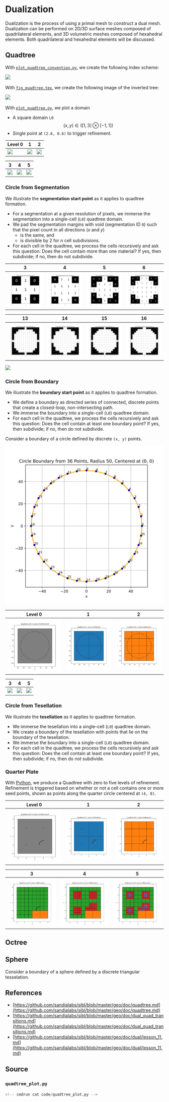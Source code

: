 # Dualization

Dualization is the process of using a primal mesh to construct a dual mesh.
Dualization can be performed on 2D/3D surface meshes composed of quadrilateral
elements, and 3D volumetric meshes composed of hexahedral elements.
Both quadrilateral and hexahedral elements will be discussed.

## Quadtree

With [`plot_quadtree_convention.py`](https://github.com/sandialabs/sibl/blob/master/geo/doc/plot_quadtree_convention.py), we create the following index scheme:

![](mwe/plot_quadtree_convention.png)

With [`fig_quadtree.tex`](https://github.com/sandialabs/sibl/blob/master/geo/doc/fig_quadtree.tex), we create the following image of the inverted tree:

![](mwe/fig_quadtree.png)

With [`plot_quadtree.py`](https://github.com/sandialabs/sibl/blob/master/geo/doc/plot_quadtree.py), we plot a domain

* A square domain `L0` $$(x, y) \in ([1, 3] \otimes  [-1, 1])$$
* Single point at `(2.6, 0.6)` to trigger refinement.

Level 0 | 1 | 2
--- | --- | ---
![](mwe/plot_quadtree_L0.png) | ![](mwe/plot_quadtree_L1.png) | ![](mwe/plot_quadtree_L2.png)

3 | 4 | 5
--- | --- | ---
![](mwe/plot_quadtree_L3.png) | ![](mwe/plot_quadtree_L4.png) | ![](mwe/plot_quadtree_L5.png)

### Circle from Segmentation

We illustrate the **segmentation start point** as it applies to quadtree formation.

* For a segmentation at a given resolution of pixels, we immerse the segmentation into a single-cell (`L0`) quadtree domain.
* We pad the segmentation margins with void (segmentation ID `0`) such that the pixel count in all directions ($x$ and $y$)
  * is the same, and
  * is divisible by 2 for $n$ cell subdivisions.
* For each cell in the quadtree, we process the cells recursively and ask this question:  Does the cell contain more than one material?  If yes, then subdivide; if no, then do not subdivide.

3 | 4 | 5 | 6
--- | --- | --- | ---
![](code/circle_segmentation_diam_3.svg) | ![](code/circle_segmentation_diam_4.svg) | ![](code/circle_segmentation_diam_5.svg) | ![](code/circle_segmentation_diam_6.svg)

13 | 14 | 15 | 16
--- | --- | --- | ---
![](code/circle_segmentation_diam_13.svg) | ![](code/circle_segmentation_diam_14.svg) | ![](code/circle_segmentation_diam_15.svg) | ![](code/circle_segmentation_diam_16.svg)

![](code/circle_segmentation_diam_100.svg)

### Circle from Boundary

We illustrate the **boundary start point** as it applies to quadtree formation.

* We define a boundary as directed series of connected, discrete points that create a closed-loop, non-intersecting path.
* We immerse the boundary into a single-cell (`L0`) quadtree domain.
* For each cell in the quadtree, we process the cells recursively and ask this question:  Does the cell contain at least one boundary point?  If yes, then subdivide; if no, then do not subdivide.

Consider a boundary of a circle defined by discrete `(x, y)` points.

![](code/circle_loop_r_50_npts_36.svg)

Level 0 | 1 | 2
--- | --- | ---
| ![](code/quadtree_circle_level_0.svg) | ![](code/quadtree_circle_level_1.svg) | ![](code/quadtree_circle_level_2.svg)

3 | 4 | 5
--- | --- | ---
![](code/quadtree_circle_level_3.svg) | ![](code/quadtree_circle_level_4.svg) | ![](code/quadtree_circle_level_5.svg)


### Circle from Tesellation

We illustrate the **tesellation** as it applies to quadtree formation.

* We immerse the tesellation into a single-cell (`L0`) quadtree domain.
* We create a boundary of the tesellation with points that lie on the boundary of the tesellation.
* We immerse the boundary into a single-cell (`L0`) quadtree domain.
* For each cell in the quadtree, we process the cells recursively and ask this question:  Does the cell contain at least one boundary point?  If yes, then subdivide; if no, then do not subdivide.

### Quarter Plate

With [Python](#source), we produce a Quadtree with zero to five levels of refinement.  Refinement is triggered based on whether or not a cell contains one or more seed points, shown as points along the quarter circle centered at `(4, 0)`.

Level 0 | 1 | 2
--- | --- | ---
| ![](code/quadtree_quarter_plate_level_0.svg) | ![](code/quadtree_quarter_plate_level_1.svg) | ![](code/quadtree_quarter_plate_level_2.svg)

3 | 4 | 5
--- | --- | ---
![](code/quadtree_quarter_plate_level_3.svg) | ![](code/quadtree_quarter_plate_level_4.svg) | ![](code/quadtree_quarter_plate_level_5.svg)

## Octree


## Sphere

Consider a boundary of a sphere defined by a discrete triangular
tesselation.

## References

* [https://github.com/sandialabs/sibl/blob/master/geo/doc/quadtree.md](https://github.com/sandialabs/sibl/blob/master/geo/doc/quadtree.md)
* [https://github.com/sandialabs/sibl/blob/master/geo/doc/dual_quad_transitions.md](https://github.com/sandialabs/sibl/blob/master/geo/doc/dual_quad_transitions.md)
* [https://github.com/sandialabs/sibl/blob/master/geo/doc/dual/lesson_11.md](https://github.com/sandialabs/sibl/blob/master/geo/doc/dual/lesson_11.md)

## Source

### `quadtree_plot.py`

```python
<!-- cmdrun cat code/quadtree_plot.py -->
```
